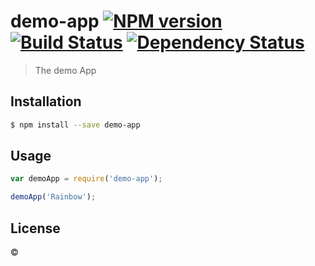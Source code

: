 # demo-app [![NPM version][npm-image]][npm-url] [![Build Status][travis-image]][travis-url] [![Dependency Status][daviddm-image]][daviddm-url]
> The demo App

## Installation

```sh
$ npm install --save demo-app
```

## Usage

```js
var demoApp = require('demo-app');

demoApp('Rainbow');
```
## License

 © [](https://github.com/gregmckenzie88)


[npm-image]: https://badge.fury.io/js/demo-app.svg
[npm-url]: https://npmjs.org/package/demo-app
[travis-image]: https://travis-ci.org//demo-app.svg?branch=master
[travis-url]: https://travis-ci.org//demo-app
[daviddm-image]: https://david-dm.org//demo-app.svg?theme=shields.io
[daviddm-url]: https://david-dm.org//demo-app
